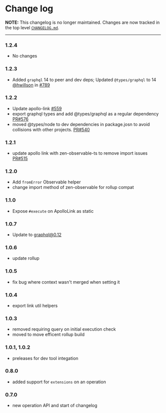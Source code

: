 # Change log

**NOTE:** This changelog is no longer maintained. Changes are now tracked in
the top level [`CHANGELOG.md`](https://github.com/apollographql/apollo-link/blob/master/CHANGELOG.md).

----

### 1.2.4

- No changes

### 1.2.3

- Added `graphql` 14 to peer and dev deps; Updated `@types/graphql` to 14 <br/>
  [@hwillson](http://github.com/hwillson) in [#789](https://github.com/apollographql/apollo-link/pull/789)

### 1.2.2

- Update apollo-link [#559](https://github.com/apollographql/apollo-link/pull/559)
- export graphql types and add @types/graphql as a regular dependency [PR#576](https://github.com/apollographql/apollo-link/pull/576)
- moved @types/node to dev dependencies in package.josn to avoid collisions with other projects. [PR#540](https://github.com/apollographql/apollo-link/pull/540)

### 1.2.1

- update apollo link with zen-observable-ts to remove import issues [PR#515](https://github.com/apollographql/apollo-link/pull/515)

### 1.2.0

- Add `fromError` Observable helper
- change import method of zen-observable for rollup compat

### 1.1.0

- Expose `#execute` on ApolloLink as static

### 1.0.7

- Update to graphql@0.12

### 1.0.6

- update rollup

### 1.0.5

- fix bug where context wasn't merged when setting it

### 1.0.4

- export link util helpers

### 1.0.3

- removed requiring query on initial execution check
- moved to move efficent rollup build

### 1.0.1, 1.0.2

<!-- never published as latest -->

- preleases for dev tool integation

### 0.8.0

- added support for `extensions` on an operation

### 0.7.0

- new operation API and start of changelog
